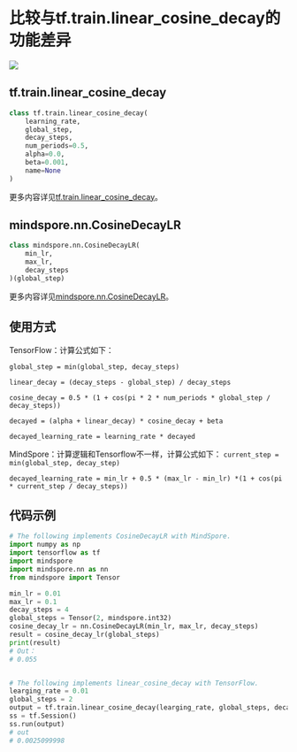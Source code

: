 # 比较与tf.train.linear_cosine_decay的功能差异

<a href="https://gitee.com/mindspore/docs/blob/master/docs/mindspore/migration_guide/source_zh_cn/api_mapping/tensorflow_diff/CosineDecayLR.md" target="_blank"><img src="https://gitee.com/mindspore/docs/raw/master/resource/_static/logo_source.png"></a>

## tf.train.linear_cosine_decay

```python
class tf.train.linear_cosine_decay(
    learning_rate,
    global_step,
    decay_steps,
    num_periods=0.5,
    alpha=0.0,
    beta=0.001,
    name=None
)
```

更多内容详见[tf.train.linear_cosine_decay](http://www.tensorflow.org/versions/r1.15/api_docs/python/tf/train/linear_cosine_decay)。

## mindspore.nn.CosineDecayLR

```python
class mindspore.nn.CosineDecayLR(
    min_lr,
    max_lr,
    decay_steps
)(global_step)
```

更多内容详见[mindspore.nn.CosineDecayLR](https://mindspore.cn/docs/api/zh-CN/master/api_python/nn/mindspore.nn.CosineDecayLR.html)。

## 使用方式

TensorFlow：计算公式如下：

`global_step = min(global_step, decay_steps)`

`linear_decay = (decay_steps - global_step) / decay_steps`

`cosine_decay = 0.5 * (1 + cos(pi * 2 * num_periods * global_step / decay_steps))`

`decayed = (alpha + linear_decay) * cosine_decay + beta`

`decayed_learning_rate = learning_rate * decayed`

MindSpore：计算逻辑和Tensorflow不一样，计算公式如下：
`current_step = min(global_step, decay_step)`

`decayed_learning_rate = min_lr + 0.5 * (max_lr - min_lr) *(1 + cos(pi * current_step / decay_steps))`

## 代码示例

```python
# The following implements CosineDecayLR with MindSpore.
import numpy as np
import tensorflow as tf
import mindspore
import mindspore.nn as nn
from mindspore import Tensor

min_lr = 0.01
max_lr = 0.1
decay_steps = 4
global_steps = Tensor(2, mindspore.int32)
cosine_decay_lr = nn.CosineDecayLR(min_lr, max_lr, decay_steps)
result = cosine_decay_lr(global_steps)
print(result)
# Out：
# 0.055


# The following implements linear_cosine_decay with TensorFlow.
learging_rate = 0.01
global_steps = 2
output = tf.train.linear_cosine_decay(learging_rate, global_steps, decay_steps)
ss = tf.Session()
ss.run(output)
# out
# 0.0025099998
```
